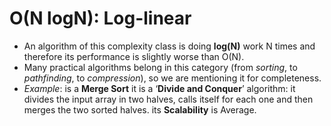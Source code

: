 # O(N logN): Log-linear
* An algorithm of this complexity class is doing __log(N)__ work N times and therefore its performance is slightly worse than O(N). 
* Many practical algorithms belong in this category (from _sorting_, to _pathfinding_, to _compression_), so we are mentioning it for completeness. 
* _Example_: is a __Merge Sort__ it is a ‘__Divide and Conquer__’ algorithm: it divides the input array in two halves, calls itself for each one and then merges the two sorted halves. its __Scalability__ is Average.